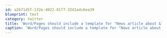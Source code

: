 ```yaml
---
id: a2b71d5f-132e-4022-81f7-32d1adc6ea39
blueprint: text
category: twitter
title: 'Word/Pages should include a template for "News article about &lt;New Cloud Storage Service&gt; owns your intellectual property rights"'
caption: 'Word/Pages should include a template for "News article about &lt;New Cloud Storage Service&gt; owns your intellectual property rights"'
---
```

